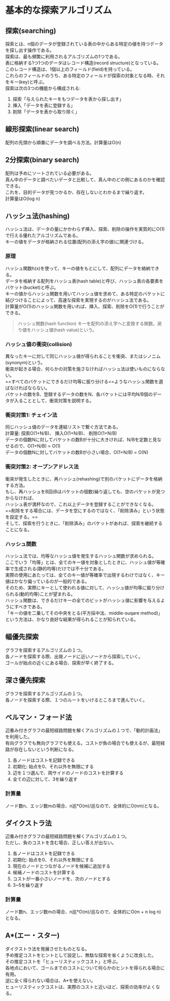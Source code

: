 # 基本的な探索アルゴリズム

## 探索(searching)

探索とは、n個のデータが登録されている表の中からある特定の値を持つデータを探し出す操作である。  
探索は、最も頻繁に利用されるアルゴリズムの1つである。  
表に格納する1つ1つのデータはレコード構造(record structure)となっている。  
このレコード構造は、1個以上のフィールド(field)を持っている。  
これらのフィールドのうち、ある特定のフィールドが探索の対象となる時、それをキー(key)と呼ぶ。  
探索は次の3つの機能から構成される:
1. 探索「与えられたキーをもつデータを表から探し出す」
2. 挿入「データを表に登録する」
3. 削除「データを表から取り除く」

## 線形探索(linear search)

配列の先頭から順番にデータを調べる方法。計算量はO(n)

## 2分探索(binary search)

配列は予めにソートされている必要がある。  
真ん中のデータと調べたいデータと比較して、真ん中のどの側にあるのかを確認できる。  
これを、目的データが見つかるか、存在しないとわかるまで繰り返す。  
計算量はO(log n)

## ハッシュ法(hashing)

ハッシュ法は、データの量にかかわらず挿入、探索、削除の操作を実質的にO(1)で行える優れたアルゴリズムである。  
キーの値をデータが格納される位置(配列の添え字の値)に関連づける。

### 原理

ハッシュ関数h(x)を使って、キーの値をもとにして、配列にデータを絡納できる。  
データを格納する配列をハッシュ表(hash table)と呼び、ハッシュ表の各要素をバケット(bucket)と呼ぶ。  
キーの値からハッシュ関数を用いてハッシュ値を求めて、ある特定のバケットに結びつけることによって、高速な探索を実現するのがハッシュ法である。  
計算量がO(1)のハッシュ関数を用いれば、挿入、探索、削除をO(1)で行うことができる。
> ハッシュ関数(hash function)
> キーを配列の添え字へと変換する関数。戻り値をハッシュ値(hash value)という。

### ハッシュ値の衝突(collision)

異なったキーに対して同じハッシュ値が得られることを衝突、またはシノニム(synonym)という。  
衝突が起きる場合、何らかの対策を施さなければハッシュ法は使いものにならない。  
==すべてのバケットにできるだけ均等に振り分ける==ようなハッシュ関数を選ばなければならない。  
バケットの数をB、登録するデータの数をN、各バケットには平均N/B個のデータが入ることとして、衝突対策を説明する。

### 衝突対策1: チェイン法

同じハッシュ値のデータを連結リストで繋ぐ方法である。  
計算量:   探索O(1+N/B)、  挿入O(1+N/B)、  削除O(1+N/B)  
データの個数Nに対してバケットの数Bが十分に大きければ、N/Bを定数と見なせるので、O(1+N/B) = O(1)  
データの個数Nに対してバケットの数Bが小さい場合、O(1+N/B) = O(N)

### 衝突対策2: オープンアドレス法

衝突が発生したときに、再ハッシュ(rehashing)で別のバケットにデータを格納する方法。  
もし、再ハッシュをB回(Bはバケットの個数)繰り返しても、空のバケットが見つからなければ、  
ハッシュ表が満杯なので、これ以上データを登録することができなくなる。  
==削除をする場合には、データを空にするのではなく、「削除済み」という状態を設定する。==  
そして、探索を行うときに、「削除済み」のバケットがあれば、探索を継続することになる。

### ハッシュ関数

ハッシュ法では、均等なハッシュ値を発生するハッシュ関数が求められる。  
ここでいう「均等」とは、全てのキー値を対象としたときに、ハッシュ値が等確率で生成される(静的均等)だけでは不十分である。  
実際の使用にあたっては、全てのキー値が等確率で出現するわけではなく、キー値はかなり偏っているのが一般的である。  
そのため、実際にキーとして使われる値に対して、ハッシュ値が均等に振り分けられる(動的均等)ことが望まれる。  
ハッシュ関数は、できるだけキーの全てのビットがハッシュ値に影響を与えるようにすべきである。  
「キーの値を二乗してその中央をとる(平方採中法、middle-suqare method)」という方法は、かなり良好な結果が得られることが知られている。

## 幅優先探索

グラフを探索するアルゴリズムの１つ。  
各ノードを探索する際、出発ノードに近いノードから探索していく。  
ゴールが始点の近くにある場合、探索が早く終了する。

## 深さ優先探索

グラフを探索するアルゴリズムの１つ。  
各ノードを探索する際、１つのルートをいけるところまで進んでいく。

## ベルマン・フォード法

辺重み付きグラフの最短経路問題を解くアルゴリズムの１つで、「動的計画法」を利用した。  
有向グラフでも無向グラフでも使える。コストが負の場合でも使えるが、最短経路が存在しないという判断になる。
1. 各ノードはコストを記録できる
2. 初期化: 始点を0、それ以外を無限にする
3. 辺を１つ選んで、両サイドのノードのコストを計算する
4. 全ての辺に対して、3を繰り返す

### 計算量

ノード数n、エッジ数mの場合、n巡*O(m)/巡なので、全体的にO(nm)となる。

## ダイクストラ法

辺重み付きグラフの最短経路問題を解くアルゴリズムの１つ。  
ただし、負のコストを含む場合、正しい答えが出ない。
1. 各ノードはコストを記録できる
2. 初期化: 始点を0、それ以外を無限にする
3. 現在のノードとつながるノードを候補に追加する
4. 候補ノードのコストを計算する
5. コストが一番小さいノードを、次のノードとする
6. 3~5を繰り返す

### 計算量

ノード数n、エッジ数mの場合、n巡*O(m)/巡なので、全体的にO(m + n log n)となる。

## A*(エー・スター)

ダイクストラ法を発展させたものとなる。  
予め推定コストをヒントとして設定し、無駄な探索を省くように改良した。  
その推定コストを「ヒューリスティックコスト」と呼ぶ。  
各地点において、ゴールまでのコストについて何らかのヒントを得られる場合に有用。  
逆に全く得られない場合は、A*を使えない。  
ヒューリスティックコストは、実際のコストと近いほど、探索の効率がよくなる。
